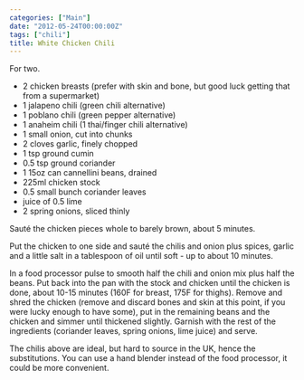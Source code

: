 ```yaml
---
categories: ["Main"]
date: "2012-05-24T00:00:00Z"
tags: ["chili"]
title: White Chicken Chili
---
```


For two.

- 2 chicken breasts (prefer with skin and bone, but good luck getting that from a supermarket)
- 1 jalapeno chili (green chili alternative)
- 1 poblano chili (green pepper alternative)
- 1 anaheim chili (1 thai/finger chili alternative)
- 1 small onion, cut into chunks
- 2 cloves garlic, finely chopped
- 1 tsp ground cumin
- 0\.5 tsp ground coriander
- 1 15oz can cannellini beans, drained
- 225ml chicken stock
- 0\.5 small bunch coriander leaves
- juice of 0.5 lime
- 2 spring onions, sliced thinly

Sauté the chicken pieces whole to barely brown, about 5 minutes.

Put the chicken to one side and sauté the chilis and onion plus
spices, garlic and a little salt in a tablespoon of oil until soft -
up to about 10 minutes.

In a food processor pulse to smooth half the chili and onion mix plus
half the beans. Put back into the pan with the stock and chicken until
the chicken is done, about 10-15 minutes (160F for breast, 175F for
thighs). Remove and shred the chicken (remove and discard bones and
skin at this point, if you were lucky enough to have some), put in the
remaining beans and the chicken and simmer until thickened slightly.
Garnish with the rest of the ingredients (coriander leaves, spring
onions, lime juice) and serve.

The chilis above are ideal, but hard to source in the UK, hence the
substitutions.  You can use a hand blender instead of the food
processor, it could be more convenient.
